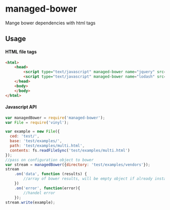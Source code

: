 # managed-bower
Mange bower dependencies with html tags

## Usage



#### HTML file tags

```html
<html>
	<head>
		<script type="text/javascript" managed-bower name="jquery" src="vendors/jquery/jquery.min.js"></script>
		<script type="text/javascript" managed-bower name="lodash" src="vendors/lodash/lodash.min.js"></script>
	</head>
	<body>
	</body>
</html>
```

#### Javascript API

```javascript
var managedBower = require('managed-bower');
var File = require('vinyl');

var example = new File({
  ced: 'test/',
  base: 'test/examples/',
  path: 'test/examples/multi.html',
  contents: fs.readFileSync('test/examples/multi.html')
});
//pass on configuration object to bower
var stream = managedBower({directory: 'test/examples/vendors'});
stream
	.on('data', function (results) {
		//array of bower results, will be empty object if already installed
	})
	.on('error', function(error){
		//handel error
	});
stream.write(example);
```
